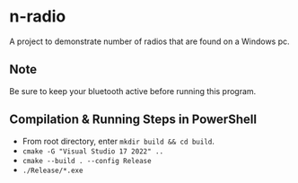 # n-radio

A project to demonstrate number of radios that are found on a Windows pc.

## Note

Be sure to keep your bluetooth active before running this program.

## Compilation & Running Steps in PowerShell

- From root directory, enter `mkdir build && cd build`.
- `cmake -G "Visual Studio 17 2022" ..`
- `cmake --build . --config Release`
- `./Release/*.exe`
